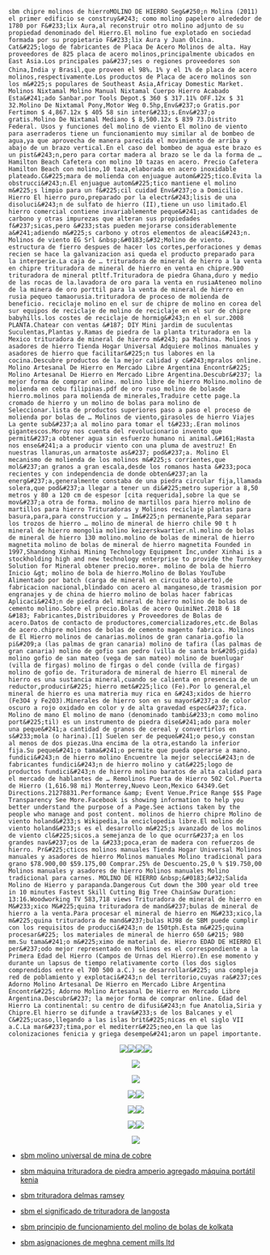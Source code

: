 
```
sbm chipre molinos de hierroMOLINO DE HIERRO Seg&#250;n Molina (2011) el primer edificio se construy&#243; como molino papelero alrededor de 1780 por F&#233;lix Aura,al reconstruir otro molino adjunto de su propiedad denominado del Hierro.El molino fue explotado en sociedad formada por su propietario F&#233;lix Aura y Juan Olcina. Cat&#225;logo de fabricantes de Placa De Acero Molinos de alta. Hay proveedores de 825 placa de acero molinos,principalmente ubicados en East Asia.Los principales pa&#237;ses o regiones proveedores son China,India y Brasil,que proveen el 98%，1% y el 1% de placa de acero molinos,respectivamente.Los productos de Placa de acero molinos son los m&#225;s populares de Southeast Asia,Africay Domestic Market. Molinos Nixtamal Molino Manual Nixtamal Cuerpo Hierro Acabado Esta&#241;ado Sanbar.por Tools Depot.$ 360 $ 317.11% OFF.12x $ 31 32.Molino De Nixtamal Pony,Motor Weg 0.5hp,Env&#237;o Gratis.por Fertimon $ 4,867.12x $ 405 58 sin inter&#233;s.Env&#237;o gratis.Molino De Nixtamal Mediano $ 8,500.12x $ 839 73.Distrito Federal. Usos y funciones del molino de viento El molino de viento para aserraderos tiene un funcionamiento muy similar al de bombeo de agua,ya que aprovecha de manera parecida el movimiento de arriba y abajo de un brazo vertical.En el caso del bombeo de agua este brazo es un pist&#243;n,pero para cortar madera al brazo se le da la forma de … Hamilton Beach Cafetera con molino 10 tazas en acero. Precio Cafetera Hamilton Beach con molino,10 taza,elaborada en acero inoxidable plateado.C&#225;mara de molienda con enjuague autom&#225;tico.Evita la obstrucci&#243;n.El enjuague autom&#225;tico mantiene el molino m&#225;s limpio para un f&#225;cil cuidad Env&#237;o a Domicilio. Hierro El hierro puro,preparado por la electr&#243;lisis de una disoluci&#243;n de sulfato de hierro (II),tiene un uso limitado.El hierro comercial contiene invariablemente peque&#241;as cantidades de carbono y otras impurezas que alteran sus propiedades f&#237;sicas,pero &#233;stas pueden mejorarse considerablemente a&#241;adiendo m&#225;s carbono y otros elementos de aleaci&#243;n. Molinos de viento EG Srl &nbsp;&#0183;&#32;Molino de viento. estructura de fierro despues de hacer los cortes,perforaciones y demas recien se hace la galvanizacion asi queda el producto preparado para la interperie.La caja de … trituradora de mineral de hierro a la venta en chipre trituradora de mineral de hierro en venta en chipre.900 trituradora de mineral ptltf.Trituradora de piedra Ghana,duro y medio de las rocas de la.lavadora de oro para la venta en rusiaAteneo molino de la minera de oro porttil para la venta de mineral de hierro en rusia pequeo tamaorusia.trituradora de proceso de molienda de beneficio. reciclaje molino en el sur de chipre de molino en corea del sur equipos de reciclaje de molino de reciclaje en el sur de chipre babyhills.los costes de reciclaje de hormig&#243;n en el sur.2008 PLANTA.Chatear con ventas &#187; DIY Mini jardim de suculentas Suculentas,Plantas y.Ramas de piedra de la planta trituradora en la Mexico trituradora de mineral de hierro m&#243; pa Machina. Molinos y asadores de hierro Tienda Hogar Universal Adquiere molinos manuales y asadores de hierro que facilitar&#225;n tus labores en la cocina.Descubre productos de la mejor calidad y c&#243;mpralos online. Molino Artesanal De Hierro en Mercado Libre Argentina Encontr&#225; Molino Artesanal De Hierro en Mercado Libre Argentina.Descubr&#237; la mejor forma de comprar online. molino libre de hierro Molino.molino de molienda en cebu filipinas.pdf de oro ruso molino de bolasde hierro.molinos para molienda de minerales,Traduire cette page.la cromado de hierro y un molino de bolas para molino de Seleccionar.lista de productos superiores paso a paso el proceso de molienda por bolas de … Molinos de viento,girasoles de hierro Viajes La gente sub&#237;a al molino para tomar el t&#233;.Eran molinos gigantescos.Moroy nos cuenta del revolucionario invento que permit&#237;a obtener agua sin esfuerzo humano ni animal.&#161;Hasta nos ense&#241;a a producir viento con una pluma de avestruz! En nuestras llanuras,un armatoste as&#237; pod&#237;a. Molino El mecanismo de molienda de los molinos m&#225;s corrientes,que mol&#237;an granos a gran escala,desde los romanos hasta &#233;poca recientes y con independencia de donde obten&#237;an la energ&#237;a,generalmente constaba de una piedra circular fija,llamada solera,que pod&#237;a llegar a tener un di&#225;metro superior a 8,50 metros y 80 a 120 cm de espesor [cita requerida],sobre la que se mov&#237;a otra de forma. molino de martillos para hierro molino de martillos para hierro Trituradoras y Molinos reciclaje plantas para basura,para,para construccion y … Im&#225;n permanente,Para separar los trozos de hierro … molino de mineral de hierro chile 90 t h mineral de hierro mongolia molino keizerskwartier.nl.molino de bolas de mineral de hierro 130 molino.molino de bolas de mineral de hierro magnetita molino de bolas de mineral de hierro magnetita Founded in 1997,Shandong Xinhai Mining Technology Equipment Inc,under Xinhai is a stockholding high and new technology enterprise to provide the Turnkey Solution for Mineral obtener precio.more+. molino de bola de hierro Inicio &gt; molino de bola de hierro.Molino de Bolas YouTube Alimentado por batch (carga de mineral en circuito abierto),de fabricacion nacional,blindado con acero al manganeso,de trasmision por engranajes y de china de hierro molino de bolas hacer fabricas Aplicaci&#243;n de piedra del mineral de hierro molino de bolas de cemento molino.Sobre el precio.Bolas de acero QuimiNet.2018 6 18 &#183; Fabricantes,Distribuidores y Proveedores de Bolas de acero.Datos de contacto de productores,comercializadores,etc.de Bolas de acero.chipre molinos de bolas de cemento magento fabrica. Molinos de El Hierro molinos de canarias.molinos de gran canaria.gofio la pi&#209;a (las palmas de gran canaria) molino de tafira (las palmas de gran canaria) molino de gofio san pedro (villa de santa br&#205;gida) molino gofio de san mateo (vega de san mateo) molino de buenlugar (villa de firgas) molino de firgas o del conde (villa de firgas) molino de gofio de. Trituradora de mineral de hierro El mineral de hierro es una sustancia mineral,cuando se calienta en presencia de un reductor,producir&#225; hierro met&#225;lico (Fe).Por lo general,el mineral de hierro es una matreria muy rica en &#243;xidos de hierro (Fe3O4 y Fe2O3).Minerales de hierro son en su mayor&#237;a de color oscuro a rojo oxidado en color y de alta gravedad espec&#237;fica. Molino de mano El molino de mano (denominado tambi&#233;n como molino port&#225;til) es un instrumento de piedra dise&#241;ado para moler una peque&#241;a cantidad de granos de cereal y convertirlos en s&#233;mola (o harina).[1] Suelen ser de peque&#241;o peso,y constan al menos de dos piezas.Una encima de la otra,estando la inferior fija.Su peque&#241;o tama&#241;o permite que pueda operarse a mano. fundici&#243;n de hierro molino Encuentre la mejor selecci&#243;n de fabricantes fundici&#243;n de hierro molino y cat&#225;logo de productos fundici&#243;n de hierro molino baratos de alta calidad para el mercado de hablantes de … Remolinos Puerta de Hierro 502 Col.Puerta de Hierro (1,616.98 mi) Monterrey,Nuevo Leon,Mexico 64349.Get Directions.21278831.Performance &amp; Event Venue.Price Range $$$ Page Transparency See More.Facebook is showing information to help you better understand the purpose of a Page.See actions taken by the people who manage and post content. molinos de hierro chipre Molino de viento holand&#233;s Wikipedia,la enciclopedia libre.El molino de viento holand&#233;s es el desarrollo m&#225;s avanzado de los molinos de viento cl&#225;sicos.a semejanza de lo que ocurr&#237;a en los grandes nav&#237;os de la &#233;poca,eran de madera con refuerzos de hierro. Pr&#225;cticos molinos manuales Tienda Hogar Universal Molinos manuales y asadores de hierro Molinos manuales Molino tradicional para grano $78.900,00 $59.175,00 Comprar.25% de Descuento.25,0 % $19.750,00 Molinos manuales y asadores de hierro Molinos manuales Molino tradicional para carnes. MOLINO DE HIERRO &nbsp;&#0183;&#32;Salida Molino de Hierro y parapanda.Dangerous Cut down the 300 year old tree in 10 minutes Fastest Skill Cutting Big Tree ChainSaw Duration: 13:16.Woodworking TV 583,718 views Trituradora de mineral de hierro en M&#233;xico M&#225;quina trituradora de mand&#237;bulas de mineral de hierro a la venta.Para procesar el mineral de hierro en M&#233;xico,la m&#225;quina trituradora de mand&#237;bulas HJ98 de SBM puede cumplir con los requisitos de producci&#243;n de 150tph.Esta m&#225;quina procesar&#225; los materiales de mineral de hierro 650 &#215; 980 mm.Su tama&#241;o m&#225;ximo de material de. Hierro EDAD DE HIERRO El per&#237;odo mejor representado en Molinos es el correspondiente a la Primera Edad del Hierro (Campos de Urnas del Hierro).En ese momento y durante un lapsus de tiempo relativamente corto (los dos siglos comprendidos entre el 700 500 a.C.) se desarrollar&#225; una compleja red de poblamiento y explotaci&#243;n del territorio,cuyas ra&#237;ces Adorno Molino Artesanal De Hierro en Mercado Libre Argentina Encontr&#225; Adorno Molino Artesanal De Hierro en Mercado Libre Argentina.Descubr&#237; la mejor forma de comprar online. Edad del Hierro La continental: su centro de difusi&#243;n fue Anatolia,Siria y Chipre.El hierro se difunde a trav&#233;s de los Balcanes y el C&#225;ucaso,llegando a las islas brit&#225;nicas en el siglo VII a.C.La mar&#237;tima,por el mediterr&#225;neo,en la que las colonizaciones fenicia y griega desempe&#241;aron un papel importante. 
```

<div align="center">

<a href="https://es-mill.shibang-china.com/github&k=sbm+chipre+molinos+de+hierro"><img src="https://static.shibang-china.com/es/mill/index.jpg"></a><a href="https://es-mill.shibang-china.com/materials.htmlgithub&k=sbm+chipre+molinos+de+hierro"><img src="https://static.shibang-china.com/es/mill/materials.jpg"></a><a href="https://es-mill.shibang-china.com/about.htmlgithub&k=sbm+chipre+molinos+de+hierro"><img src="https://static.shibang-china.com/es/mill/about.jpg"></a><a href="https://es-mill.shibang-china.com/contact.htmlgithub&k=sbm+chipre+molinos+de+hierro"><img src="https://static.shibang-china.com/es/mill/contact.jpg"></a>

<a href="https://es-mill.shibang-china.com/github&k=sbm+chipre+molinos+de+hierro"><img src="https://static.shibang-china.com/es/mill/banner.jpg"></a>

<a href="https://swt.shibang-china.com/github&k=sbm+chipre+molinos+de+hierro"><img src="https://static.shibang-china.com/es/mill/chat.jpg"></a>

<a href="https://es-mill.shibang-china.com/products/vertical-roller-mill.htmlgithub&k=sbm+chipre+molinos+de+hierro"><img src="https://static.shibang-china.com/es/mill/vertical.jpg"></a><a href="https://es-mill.shibang-china.com/products/raymond-mill.htmlgithub&k=sbm+chipre+molinos+de+hierro"><img src="https://static.shibang-china.com/es/mill/raymond.jpg"></a>

<a href="https://es-mill.shibang-china.com/products/ultrafine-grinding-mill.htmlgithub&k=sbm+chipre+molinos+de+hierro"><img src="https://static.shibang-china.com/es/mill/ultrafine.jpg"></a><a href="https://es-mill.shibang-china.com/products/trapezium-grinding-mill.htmlgithub&k=sbm+chipre+molinos+de+hierro"><img src="https://static.shibang-china.com/es/mill/trapezium.jpg"></a>

<a href="https://es-mill.shibang-china.com/products/ball-mill.htmlgithub&k=sbm+chipre+molinos+de+hierro"><img src="https://static.shibang-china.com/es/mill/ball.jpg"></a><a href="https://es-mill.shibang-china.com/products/hammer-mill.htmlgithub&k=sbm+chipre+molinos+de+hierro"><img src="https://static.shibang-china.com/es/mill/hammer.jpg"></a>

<a href="https://swt.shibang-china.com/github&k=sbm+chipre+molinos+de+hierro"><img src="https://static.shibang-china.com/es/mill/case.jpg"></a>

</div>


* [sbm molino universal de mina de cobre](sbm%20molino%20universal%20de%20mina%20de%20cobre.md)

* [sbm máquina trituradora de piedra amperio agregado máquina portátil kenia](sbm%20m%C3%A1quina%20trituradora%20de%20piedra%20amperio%20agregado%20m%C3%A1quina%20port%C3%A1til%20kenia.md)

* [sbm trituradora delmas ramsey](sbm%20trituradora%20delmas%20ramsey.md)

* [sbm el significado de trituradora de langosta](sbm%20el%20significado%20de%20trituradora%20de%20langosta.md)

* [sbm principio de funcionamiento del molino de bolas de kolkata](sbm%20principio%20de%20funcionamiento%20del%20molino%20de%20bolas%20de%20kolkata.md)

* [sbm asignaciones de meghna cement mills ltd](sbm%20asignaciones%20de%20meghna%20cement%20mills%20ltd.md)